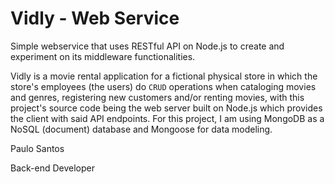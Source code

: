 # Vidly - Web Service
Simple webservice that uses RESTful API on Node.js to create and experiment on its middleware functionalities.

Vidly is a movie rental application for a fictional physical store in which the store's employees (the users) do <code>CRUD</code> operations when cataloging movies and genres, registering new customers and/or renting movies, with this project's source code being the web server built on Node.js which provides the client with said API endpoints. For this project, I am using MongoDB as a NoSQL (document) database and Mongoose for data modeling.

Paulo Santos

Back-end Developer
